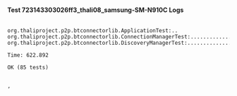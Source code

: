 #### Test 723143303026ff3_thali08_samsung-SM-N910C Logs


```

org.thaliproject.p2p.btconnectorlib.ApplicationTest:..
org.thaliproject.p2p.btconnectorlib.ConnectionManagerTest:..........................
org.thaliproject.p2p.btconnectorlib.DiscoveryManagerTest:................................................

Time: 622.892

OK (85 tests)


,
```
